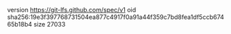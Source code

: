 version https://git-lfs.github.com/spec/v1
oid sha256:19e3f397768731504ea877c4917f0a91a44f359c7bd8fea1df5ccb67465b18b4
size 27033
